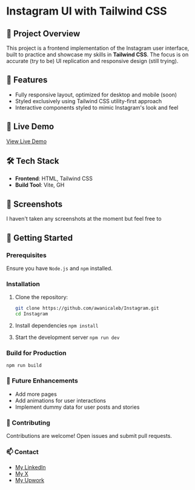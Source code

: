 # Instagram UI with Tailwind CSS

<!-- ![Instagram UI Screenshot](link-to-your-screenshot) -->

## 📌 Project Overview
This project is a frontend implementation of the Instagram user interface, built to practice and showcase my skills in **Tailwind CSS**. The focus is on accurate (try to be) UI replication and responsive design (still trying).

## 🚀 Features
- Fully responsive layout, optimized for desktop and mobile (soon)
- Styled exclusively using Tailwind CSS utility-first approach
- Interactive components styled to mimic Instagram's look and feel

## 🌟 Live Demo
[View Live Demo](https://awanicaleb.github.io/Instagram/public/)

## 🛠️ Tech Stack
- **Frontend**: HTML, Tailwind CSS
- **Build Tool**: Vite, GH

## 📸 Screenshots
I haven't taken any screenshots at the moment but feel free to
<!-- ![Homepage Screenshot](link-to-screenshot) -->

## 📄 Getting Started
### Prerequisites
Ensure you have `Node.js` and `npm` installed.

### Installation
1. Clone the repository:
   ```bash
   git clone https://github.com/awanicaleb/Instagram.git
   cd Instagram

2. Install dependencies
    ``` npm install ```

3. Start the development server
    ``` npm run dev ```

### Build for Production
``` npm run build ```

### 📝 Future Enhancements
* Add more pages
* Add animations for user interactions
* Implement dummy data for user posts and stories

### 🤝 Contributing
Contributions are welcome! Open issues and submit pull requests.

### 📫 Contact
* [My LinkedIn](https://www.linkedin.com/in/torishetosan-awani-a7134b297/)
* [My X](https://x.com/AwaniCaleb)
* [My Upwork](https://www.upwork.com/freelancers/~0197f9104ec6726b67)

